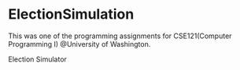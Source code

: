 # ElectionSimulation
This was one of the programming assignments for CSE121(Computer Programming I) @University of Washington.

Election Simulator

